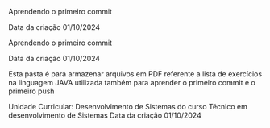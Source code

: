 Aprendendo o primeiro commit

Data da criação 01/10/2024

Aprendendo o primeiro commit

Data da criação 01/10/2024

Esta pasta é para armazenar arquivos em PDF referente a lista de exercícios na linguagem JAVA utilizada também para aprender o primeiro commit e o primeiro push

Unidade Curricular: Desenvolvimento de Sistemas do curso Técnico em desenvolvimento de Sistemas
Data da criação 01/10/2024